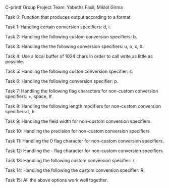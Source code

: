 C-printf Group Project
Team: Yabeths Fasil, Miklol Girma

Task 0: Function that produces output according to a format

Task 1: Handling certain conversion specifiers: d, i.

Task 2: Handling the following custom conversion specifiers: b.

Task 3: Handling the the following conversion specifiers: u, o, x, X.

Task 4: Use a local buffer of 1024 chars in order to call write as little as possible.

Task 5: Handling the following custon conversion specifier: s.

Task 6: Handling the following conversion specifier: p.

Task 7: Handling the following flag characters for non-custom conversion specifiers: +, space, #.

Task 8: Handling the following length modifiers for non-custom conversion specifiers: l, h.

Task 9: Handling the field width for non-custom conversion specifiers.

Task 10: Handling the precision for non-custom conversion specifiers

Task 11: Handling the 0 flag character for non-custom conversion specifiers.

Task 12: Handling the - flag character for non-custom conversion specifiers

Task 13: Handling the following custom conversion specifier: r.

Task 14: Handling the following the custom conversion specifier: R.

Task 15: All the above options work well together.
